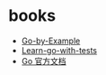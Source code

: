 # books

* [Go-by-Example](https://gobyexample.com/)
* [Learn-go-with-tests](https://quii.gitbook.io/learn-go-with-tests/go-fundamentals/hello-world)
* [Go 官方文档](https://golang.org/ref/spec#Introduction)
